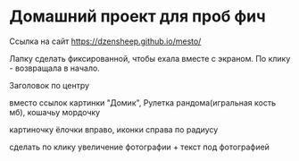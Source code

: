 # Домашний проект для проб фич

Ссылка на сайт https://dzensheep.github.io/mesto/



Лапку сделать фиксированной, чтобы ехала вместе с экраном. По клику - возвращала в начало.

Заголовок по центру

вместо ссылок картинки "Домик", Рулетка рандома(игральная кость мб), кошачьу мордочку

картиночку ёлочки вправо, иконки справа по радиусу

сделать по клику увеличение фотографии + текст под фотографией
